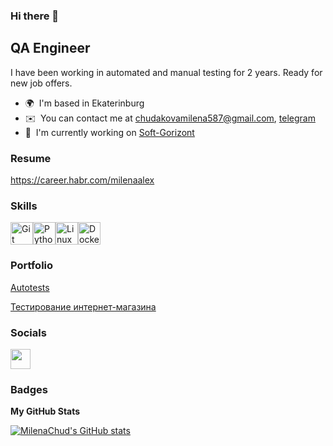### Hi there 👋

QA Engineer
-----------

I have been working in automated and manual testing for 2 years. Ready for new job offers.

* 🌍  I'm based in Ekaterinburg
* ✉️  You can contact me at [chudakovamilena587@gmail.com](mailto:chudakovamilena587@gmail.com), [telegram](http://t.me/LeviAckerman587)
* 🚀  I'm currently working on [Soft-Gorizont](https://soft-gorizont.ru/)

### Resume

https://career.habr.com/milenaalex


### Skills


<p align="left">
<a href="https://git-scm.com/" target="_blank" rel="noreferrer"><img src="https://raw.githubusercontent.com/danielcranney/readme-generator/main/public/icons/skills/git-colored.svg" width="36" height="36" alt="Git" /></a><a href="https://www.python.org/" target="_blank" rel="noreferrer"><img src="https://raw.githubusercontent.com/danielcranney/readme-generator/main/public/icons/skills/python-colored.svg" width="36" height="36" alt="Python" /></a><a href="https://www.linux.org" target="_blank" rel="noreferrer"><img src="https://raw.githubusercontent.com/danielcranney/readme-generator/main/public/icons/skills/linux-colored.svg" width="36" height="36" alt="Linux" /></a><a href="https://www.docker.com/" target="_blank" rel="noreferrer"><img src="https://raw.githubusercontent.com/danielcranney/readme-generator/main/public/icons/skills/docker-colored.svg" width="36" height="36" alt="Docker" /></a>
</p>

### Portfolio

[Autotests](https://github.com/MilenaChud/AutoTests)

[Тестирование интернет-магазина](https://github.com/MilenaChud/qa-engineer-project-84)


### Socials

<p align="left"> <a href="https://www.github.com/MilenaChud" target="_blank" rel="noreferrer"> <picture> <source media="(prefers-color-scheme: dark)" srcset="https://raw.githubusercontent.com/danielcranney/readme-generator/main/public/icons/socials/github-dark.svg" /> <source media="(prefers-color-scheme: light)" srcset="https://raw.githubusercontent.com/danielcranney/readme-generator/main/public/icons/socials/github.svg" /> <img src="https://raw.githubusercontent.com/danielcranney/readme-generator/main/public/icons/socials/github.svg" width="32" height="32" /> </picture> </a></p>


### Badges

<b>My GitHub Stats</b>

<a href="http://www.github.com/MilenaChud"><img src="https://github-readme-stats.vercel.app/api?username=MilenaChud&show_icons=true&hide=&count_private=true&title_color=0891b2&text_color=ffffff&icon_color=0891b2&bg_color=1c1917&hide_border=true&show_icons=true" alt="MilenaChud's GitHub stats" /></a>
